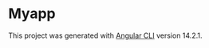 # Myapp

This project was generated with [Angular CLI](https://github.com/angular/angular-cli) version 14.2.1.

